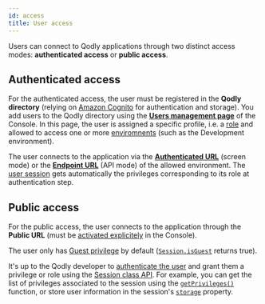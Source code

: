 ```yaml
---
id: access
title: User access
---
```


Users can connect to Qodly applications through two distinct access modes: **authenticated access** or **public access**.

## Authenticated access

For the authenticated access, the user must be registered in the **Qodly directory** (relying on [Amazon Cognito](https://aws.amazon.com/fr/cognito/) for authentication and storage). You add users to the Qodly directory using the [**Users management page**](../console/userAccountManagement.md) of the Console. In this page, the user is assigned a specific profile, i.e. a [role](../4DQodlyPro/roles/rolesPrivilegesOverview.md) and allowed to access one or more [enviromnents](../console/environmentsOverview.md) (such as the Development environment).

The user connects to the application via the [**Authenticated URL**](../console/resourceMonitoring.md#application-access) (screen mode) or the [**Endpoint URL**](../console/apiKeys.md) (API mode) of the allowed environment. The [user session](../language/SessionClass.md) gets automatically the privileges corresponding to its role at authentication step.


## Public access

For the public access, the user connects to the application through the **Public URL** (must be [activated explicitely](../console/resourceMonitoring.md#application-access) in the Console).

The user only has [Guest privilege](../4DQodlyPro/roles/datastorePermissions.md#introducing-the-guest-privilege) by default ([`Session.isGuest`](../language/SessionClass.md#isguest) returns true). 

It's up to the Qodly developer to [authenticate the user](../language/guides/login.md) and grant them a privilege or role using the [Session class API](../language/SessionClass.md). For example, you can get the list of privileges associated to the session using the [`getPrivileges()`](../language/SessionClass.md#getprivileges) function, or store user information in the session's [`storage`](../language/SessionClass.md#storage) property. 
